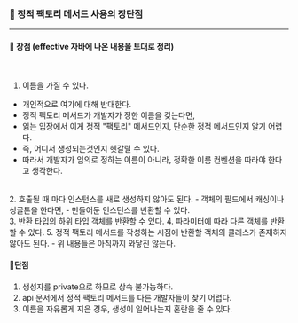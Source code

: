 ### 🔶 정적 팩토리 메서드 사용의 장단점

---

#### 🔸 장점 (effective 자바에 나온 내용을 토대로 정리)

<br>

1. 이름을 가질 수 있다.
  - 개인적으로 여기에 대해 반대한다.
  - 정적 팩토리 메서드가 개발자가 정한 이름을 갖는다면,
  - 읽는 입장에서 이게 정적 "팩토리" 메서드인지, 단순한 정적 메서드인지 알기 어렵다.
  - 즉, 어디서 생성되는것인지 헷갈릴 수 있다.
  - 따라서 개발자가 임의로 정하는 이름이 아니라, 정확한 이름 컨벤션을 따라야 한다고 생각한다.
<br>
2. 호출될 때 마다 인스턴스를 새로 생성하지 않아도 된다.
  - 객체의 필드에서 캐싱이나 싱글톤을 한다면,
  - 만들어둔 인스턴스를 반환할 수 있다.

<br>
3. 반환 타입의 하위 타입 객체를 반환할 수 있다.
4. 파라미터에 따라 다른 객체를 반환할 수 있다.
5. 정적 팩토리 메서드를 작성하는 시점에 반환할 객체의 클래스가 존재하지 않아도 된다.
- 위 내용들은 아직까지 와닿진 않는다.

#### 🔸단점
1. 생성자를 private으로 하므로 상속 불가능하다.
2. api 문서에서 정적 팩토리 메서드를 다른 개발자들이 찾기 어렵다.
3. 이름을 자유롭게 지은 경우, 생성이 일어나는지 혼란을 줄 수 있다.
